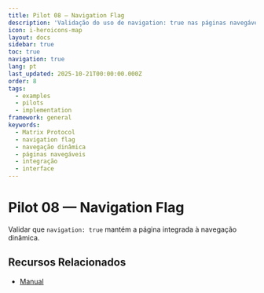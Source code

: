 ```yaml
---
title: Pilot 08 — Navigation Flag
description: 'Validação do uso de navigation: true nas páginas navegáveis'
icon: i-heroicons-map
layout: docs
sidebar: true
toc: true
navigation: true
lang: pt
last_updated: 2025-10-21T00:00:00.000Z
order: 8
tags:
  - examples
  - pilots
  - implementation
framework: general
keywords:
  - Matrix Protocol
  - navigation flag
  - navegação dinâmica
  - páginas navegáveis
  - integração
  - interface
---
```


# Pilot 08 — Navigation Flag

Validar que `navigation: true` mantém a página integrada à navegação dinâmica.

## Recursos Relacionados
- [Manual](../../manual)